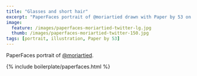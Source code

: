 ```yaml
---
title: "Glasses and short hair"
excerpt: "PaperFaces portrait of @moriartied drawn with Paper by 53 on an iPad."
image: 
  feature: /images/paperfaces-moriartied-twitter-lg.jpg
  thumb: /images/paperfaces-moriartied-twitter-150.jpg
tags: [portrait, illustration, Paper by 53]
---
```


PaperFaces portrait of [@moriartied](http://twitter.com/moriartied).

{% include boilerplate/paperfaces.html %}
